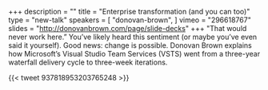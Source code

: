 +++
description = ""
title = "Enterprise transformation (and you can too)"
type = "new-talk"
speakers = [
        "donovan-brown",
]
vimeo = "296618767"
slides = "http://donovanbrown.com/page/slide-decks"
+++
"That would never work here.” You’ve likely heard this sentiment (or maybe you’ve even said it yourself). Good news: change is possible. Donovan Brown explains how Microsoft’s Visual Studio Team Services (VSTS) went from a three-year waterfall delivery cycle to three-week iterations.

{{< tweet 937818953203765248 >}}